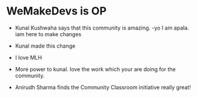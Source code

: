 # WeMakeDevs is OP

- Kunal Kushwaha says that this community is amazing.
-yo I am apala. iam here to make changes

- Kunal made this change
- I love MLH
- More power to kunal. love the work which your are doing for the community.
- Anirudh Sharma finds the Community Classroom initiative really great!
